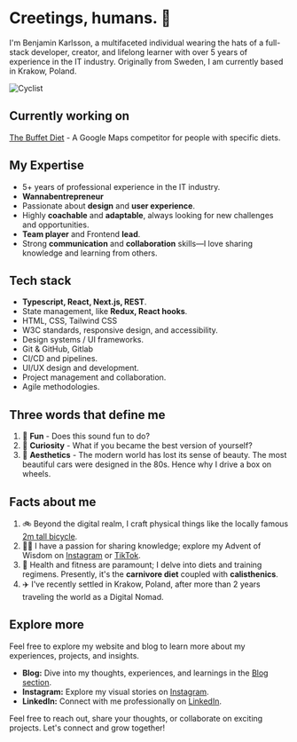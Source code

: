 
# Creetings, humans. 👋

I'm Benjamin Karlsson, a multifaceted individual wearing the hats of a full-stack developer, creator, and lifelong learner with over 5 years of experience in the IT industry. Originally from Sweden, I am currently based in Krakow, Poland.

![Cyclist](https://github.com/B3Kay/benjaminkarlsson.com/raw/main/static/asset/about/hogcykel.jpg)

## Currently working on

[The Buffet Diet](https://github.com/B3Kay/next-buffet-diet-webb-app) - A Google Maps competitor for people with specific diets.

## My Expertise

- 5+ years of professional experience in the IT industry.
- **Wannabentrepreneur**
- Passionate about **design** and **user experience**.
- Highly **coachable** and **adaptable**, always looking for new challenges and opportunities.
- **Team player** and Frontend **lead**.
- Strong **communication** and **collaboration** skills—I love sharing knowledge and learning from others.

## Tech stack

- **Typescript, React, Next.js, REST**.
- State management, like **Redux, React hooks**.
- HTML, CSS, Tailwind CSS
- W3C standards, responsive design, and accessibility.
- Design systems / UI frameworks.
- Git & GitHub, Gitlab
- CI/CD and pipelines.
- UI/UX design and development.
- Project management and collaboration.
- Agile methodologies.

## Three words that define me

1. 🤸 **Fun** - Does this sound fun to do?
2. 🧠 **Curiosity** - What if you became the best version of yourself?
3. 💾 **Aesthetics** - The modern world has lost its sense of beauty. The most beautiful cars were designed in the 80s. Hence why I drive a box on wheels.

## Facts about me

1. 🚲 Beyond the digital realm, I craft physical things like the locally famous [2m tall bicycle](https://www.expressen.se/nyheter/benjamins-hemmabygge-en-tva-meter-hog-cykel/).
2. 🧑‍🏫 I have a passion for sharing knowledge; explore my Advent of Wisdom on [Instagram](https://www.instagram.com/benjimink_/reels/) or [TikTok](https://www.tiktok.com/@benji.karlsson_/video/7314702498151927073).
3. 💪 Health and fitness are paramount; I delve into diets and training regimens. Presently, it's the **carnivore diet** coupled with **calisthenics**.
4. ✈️ I've recently settled in Krakow, Poland, after more than 2 years traveling the world as a Digital Nomad.

## Explore more

Feel free to explore my website and blog to learn more about my experiences, projects, and insights.

- **Blog:** Dive into my thoughts, experiences, and learnings in the [Blog section](https://benjaminkarlsson.com/blog).
- **Instagram:** Explore my visual stories on [Instagram](https://www.instagram.com/benjimink_/).
- **LinkedIn:** Connect with me professionally on [LinkedIn](https://www.linkedin.com/in/benjaminkarlsson/).

Feel free to reach out, share your thoughts, or collaborate on exciting projects. Let's connect and grow together!
